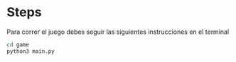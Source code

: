 # Steps

Para correr el juego debes seguir las siguientes instrucciones en el terminal

```sh
cd game
python3 main.py
```